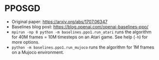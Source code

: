 # PPOSGD

- Original paper: https://arxiv.org/abs/1707.06347
- Baselines blog post: https://blog.openai.com/openai-baselines-ppo/
- `mpirun -np 8 python -m baselines.ppo1.run_atari` runs the algorithm for 40M frames = 10M timesteps on an Atari game. See help (`-h`) for more options.
- `python -m baselines.ppo1.run_mujoco` runs the algorithm for 1M frames on a Mujoco environment.
